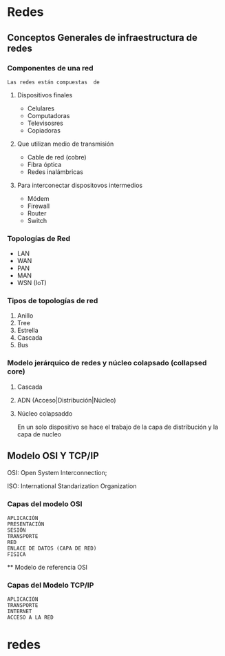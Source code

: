 # Redes 

## Conceptos Generales de infraestructura de redes 


### Componentes de una red 


    Las redes están compuestas  de 
        
1. Dispositivos finales 

    * Celulares 
    * Computadoras
    * Televisosres
    * Copiadoras

2. Que utilizan medio de transmisión 

    * Cable de red (cobre)
    * Fibra óptica
    * Redes inalámbricas

3. Para interconectar dispositovos intermedios

    * Módem
    * Firewall
    * Router
    * Switch 


### Topologías de Red

* LAN
* WAN 
* PAN 
* MAN 
* WSN (IoT)

### Tipos de topologías de red 

1. Anillo
2. Tree
3. Estrella 
4. Cascada
5. Bus

### Modelo jerárquico de redes y núcleo colapsado (collapsed core)

1. Cascada 
2. ADN (Acceso|Distribución|Núcleo)
3. Núcleo colapsaddo
    
    En un solo dispositivo se hace el trabajo de la capa de distribución y la capa de nucleo 


## Modelo OSI Y TCP/IP

OSI: Open System Interconnection;

ISO: International Standarization Organization 

### Capas del modelo OSI 

    APLICACIÓN 
    PRESENTACIÓN
    SESIÓN
    TRANSPORTE
    RED
    ENLACE DE DATOS (CAPA DE RED)
    FISICA

** Modelo de referencia OSI

### Capas del Modelo TCP/IP

    APLICACIÓN
    TRANSPORTE
    INTERNET
    ACCESO A LA RED
# redes
